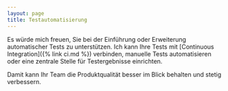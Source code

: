 ```yaml
---
layout: page
title: Testautomatisierung
---
```

Es würde mich freuen, Sie bei der Einführung oder Erweiterung automatischer Tests zu unterstützen. 
Ich kann Ihre Tests mit [Continuous Integration]({% link ci.md %}) verbinden, manuelle Tests automatisieren 
oder eine zentrale Stelle für Testergebnisse einrichten.

Damit kann Ihr Team die Produktqualität besser im Blick behalten und stetig verbessern.
